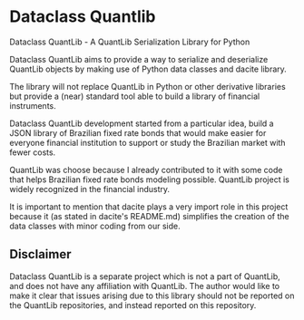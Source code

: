 # Dataclass Quantlib
Dataclass QuantLib - A QuantLib Serialization Library for Python

Dataclass QuantLib aims to provide a way to serialize and deserialize QuantLib objects by making use of Python data classes and dacite library.

The library will not replace QuantLib in Python or other derivative libraries but provide a (near) standard tool able to build a library of financial instruments.

Dataclass QuantLib development started from a particular idea, build a JSON library of Brazilian fixed rate bonds that would make easier for everyone financial institution to support or study the Brazilian market with fewer costs.

QuantLib was choose because I already contributed to it with some code that helps Brazilian fixed rate bonds modeling possible. QuantLib project is widely recognized in the financial industry.

It is important to mention that dacite plays a very import role in this project because it (as stated in dacite's README.md) simplifies the creation of the data classes with minor coding from our side.

## Disclaimer

Dataclass QuantLib is a separate project which is not a part of QuantLib, and does not have any affiliation with QuantLib. The author would like to make it clear that issues arising due to this library should not be reported on the QuantLib repositories, and instead reported on this repository.


